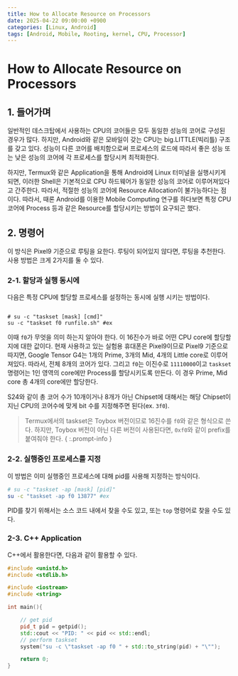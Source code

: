 ```yaml
---
title: How to Allocate Resource on Processors
date: 2025-04-22 09:00:00 +0900
categories: [Linux, Android]
tags: [Android, Mobile, Rooting, kernel, CPU, Processor]
---
```


# How to Allocate Resource on Processors

## 1. 들어가며

일반적인 데스크탑에서 사용하는 CPU의 코어들은 모두 동일한 성능의 코어로 구성된 경우가 많다. 하지만, Android와 같은 모바일이 갖는 CPU는 big.LITTLE(빅리틀) 구조를 갖고 있다. 성능이 다른 코어를 배치함으로써 프로세스의 로드에 따라서 좋은 성능 또는 낮은 성능의 코어에 각 프로세스를 할당시켜 최적화한다. 

하지만, Termux와 같은 Application을 통해 Android에 Linux 터미널을 실행시키게 되면, 이러한 Shell은 기본적으로 CPU 하드웨어가 동일한 성능의 코어로 이루어져있다고 간주한다. 따라서, 적절한 성능의 코어에 Resource Allocation이 불가능하다는 점이다. 따라서, 때론 Android를 이용한 Mobile Computing 연구를 하다보면 특정 CPU 코어에 Process 등과 같은 Resource를 할당시키는 방법이 요구되곤 했다.


## 2. 명령어
이 방식은 Pixel9 기준으로 루팅을 요한다. 루팅이 되어있지 않다면, 루팅을 추천한다. 사용 방법은 크게 2가지를 둘 수 있다. 

### 2-1. 할당과 실행 동시에
다음은 특정 CPU에 할당할 프로세스를 설정하는 동시에 실행 시키는 방법이다. 
```shell

# su -c "taskset [mask] [cmd]"
su -c "taskset f0 runfile.sh" #ex
```
이때 `f0`가 무엇을 의미 하는지 알아야 한다. 이 16진수가 바로 어떤 CPU core에 할당할지에 대한 값이다. 
현재 사용하고 있는 실험용 휴대폰은 Pixel9이므로 Pixel9 기준으로 따지면, Google Tensor G4는 1개의 Prime, 3개의 Mid, 4개의 Little core로 이루어져있다. 따라서, 전체 8개의 코어가 있다. 그리고 `f0`는 이진수로 `11110000`이고 `taskset` 명령어는 1인 영역의 core에만 Process를 할당시키도록 만든다. 이 경우 Prime, Mid core 총 4개의 core에만 할당한다. 

S24와 같이 총 코어 수가 10개이거나 8개가 아닌 Chipset에 대해서는 해당 Chipset이 지닌 CPU의 코어수에 맞게 bit 수를 지정해주면 된다(ex. `3f0`).

> Termux에서의 taskset은 Toybox 버전이므로 16진수를 `f0`와 같은 형식으로 쓴다.
> 하지만, Toybox 버전이 아닌 다른 버전이 사용된다면, `0xf0`와 같이 prefix를 붙여줘야 한다.
{ :.prompt-info }

### 2-2. 실행중인 프로세스를 지정
이 방법은 이미 실행중인 프로세스에 대해 pid를 사용해 지정하는 방식이다.

```bash
# su -c "taskset -ap [mask] [pid]"
su -c "taskset -ap f0 13877" #ex
```
PID를 찾기 위해서는 소스 코드 내에서 찾을 수도 있고, 또는 `top` 명령어로 찾을 수도 있다.

### 2-3. C++ Application
C++에서 활용한다면, 다음과 같이 활용할 수 있다.

```cpp
#include <unistd.h>
#include <stdlib.h>

#include <iostream>
#include <string>

int main(){

    // get pid
    pid_t pid = getpid();
    std::cout << "PID: " << pid << std::endl;
    // perform taskset
    system("su -c \"taskset -ap f0 " + std::to_string(pid) + "\"");

    return 0;
}
```